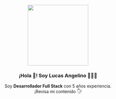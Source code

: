 <p align="center" width="300">
   <img align="center" width="200" src="https://res.cloudinary.com/dhgnh6tdp/image/upload/w_1000,c_fill,ar_1:1,g_auto,r_max,bo_5px_solid_red,b_rgb:262c35/v1654557818/Personal/lucas_angelino_pic_ikglbt.jpg" />
   <h3 align="center">¡Hola 👋! Soy Lucas Angelino 👨🏻‍💻</h3>
   <p align="center">Soy <strong>Desarrollador Full Stack</strong> con 5 años experiencia.<br />¡Revisa mi contenido 👇!</p>
</p>
